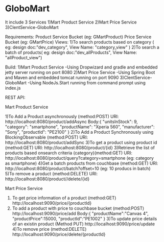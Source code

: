 # GloboMart

It include 3 Services
1)Mart Product Service
2)Mart Price Service
3)ClentService-GloboMart

Requirements:
  Product Service Bucket (eg: GMartProduct)
  Price Service Bucket (eg: GMartPrice)
  Views: 1)To search products based on category ( eg: design doc:"dev_category", View Name:  "category_view" )
         2)To search a batch of products( eg: design doc:"dev_allProducts", View Name: "allProduct_view")

Build:
  1)Mart Product Service -Using Dropwizard and gradle and embedded jetty server running on port 8080
  2)Mart Price Service -Using Spring Boot and Maven and embedded tomcat running on port 9090
  3)ClentService-GloboMart -Using NodeJs.Start running from command prompt using index.js
  
REST API:

Mart Product Service

1)To Add a Product asynchronously (method:POST)
URI: http://localhost:8080/product/addAsync
Body:{
  "unitsInStock": 9,
  "category": "smartphone",
  "productName": "Xperia 560",
  "manufacturer": "Sony",
  "productId": "PE2100"
}
2)To Add a Product Synchronously using BlockingObservable (method:POST)
URI: http://localhost:8080/product/addSync
3)To get a product using product id (method:GET)
 URI: http://localhost:8080/product/{id}
3)Retrieve the list of products based onsearch criteria (category)(method:GET)
URI: http://localhost:8080/product/query?category=smartphone      (eg: category as smartphone)
4)Get a batch products from couchbase (method:GET)
URI: http://localhost:8080/product/batch?offset=10   (eg: 10 producs in  batch)
5)To remove a product (method:DELETE)
URI: http://localhost:8080/product//delete/{id}

Mart Price Service

 1) To get price information of a product (method:GET)
    http://localhost:9090/price/{productId}
 2) To add a product with price to couchbase bucket (method:POST) 
    http://localhost:9090/price/add
    Body:{
         "productName":"Canvas 4",
         "productPrice":15000,
         "productId":"PE1002"
        }
 3)To update price details of an existin product (Method PUT)
    http://localhost:9090/price/update
 4)To remove price (method:DELETE)
    http://localhost:9090/price/delete/{productId}
 
  


